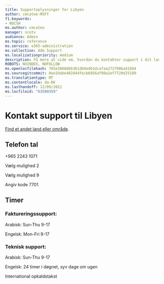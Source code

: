 ```yaml
---
title: Supportoplysninger for Libyen
author: cmcatee-MSFT
f1.keywords:
- NOCSH
ms.author: cmcatee
manager: scotv
audience: Admin
ms.topic: reference
ms.service: o365-administration
ms.collection: Adm_Support
ms.localizationpriority: medium
description: Få mere at vide om, hvordan du kontakter support i dit land eller område.
ROBOTS: NOINDEX, NOFOLLOW
ms.openlocfilehash: 785e30688bb361db9ed61dcafaa272790ba41684
ms.sourcegitcommit: 0ee2dabe402d44fecb6856af98a2ef7720d25189
ms.translationtype: MT
ms.contentlocale: da-DK
ms.lasthandoff: 12/09/2021
ms.locfileid: "63589359"
---
```

# <a name="contact-support-for-libya"></a>Kontakt support til Libyen

[Find et andet land eller område](../get-help-support.md).

## <a name="phone-number"></a>Telefon tal
+965 2243 1071

Vælg mulighed 2

Vælg mulighed 9

Angiv kode 7701

## <a name="hours"></a>Timer
### <a name="billing-support"></a>Faktureringssupport:

Arabisk: Sun-Thu 9-17

Engelsk: Mon-Fri 9-17

### <a name="technical-support"></a>Teknisk support:

Arabisk: Sun-Thu 9-17

Engelsk: 24 timer i døgnet, syv dage om ugen

International opkaldstakst
